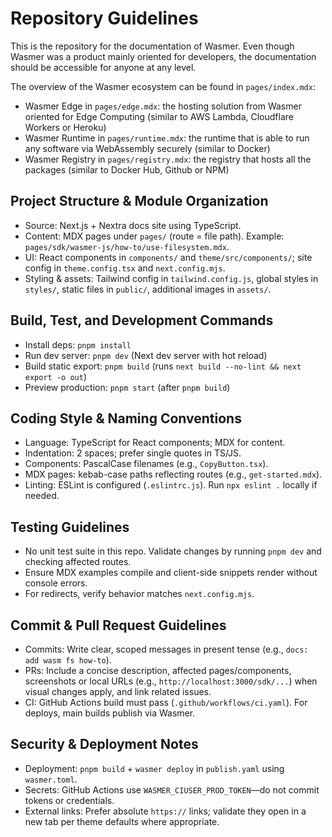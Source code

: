 # Repository Guidelines

This is the repository for the documentation of Wasmer.
Even though Wasmer was a product mainly oriented for developers, the documentation
should be accessible for anyone at any level.

The overview of the Wasmer ecosystem can be found in `pages/index.mdx`:

- Wasmer Edge in `pages/edge.mdx`: the hosting solution from Wasmer oriented for Edge Computing (similar to AWS Lambda, Cloudflare Workers or Heroku)
- Wasmer Runtime in `pages/runtime.mdx`: the runtime that is able to run any software via WebAssembly securely (similar to Docker)
- Wasmer Registry in `pages/registry.mdx`: the registry that hosts all the packages (similar to Docker Hub, Github or NPM)

## Project Structure & Module Organization

- Source: Next.js + Nextra docs site using TypeScript.
- Content: MDX pages under `pages/` (route = file path). Example: `pages/sdk/wasmer-js/how-to/use-filesystem.mdx`.
- UI: React components in `components/` and `theme/src/components/`; site config in `theme.config.tsx` and `next.config.mjs`.
- Styling & assets: Tailwind config in `tailwind.config.js`, global styles in `styles/`, static files in `public/`, additional images in `assets/`.

## Build, Test, and Development Commands

- Install deps: `pnpm install`
- Run dev server: `pnpm dev` (Next dev server with hot reload)
- Build static export: `pnpm build` (runs `next build --no-lint && next export -o out`)
- Preview production: `pnpm start` (after `pnpm build`)

## Coding Style & Naming Conventions

- Language: TypeScript for React components; MDX for content.
- Indentation: 2 spaces; prefer single quotes in TS/JS.
- Components: PascalCase filenames (e.g., `CopyButton.tsx`).
- MDX pages: kebab-case paths reflecting routes (e.g., `get-started.mdx`).
- Linting: ESLint is configured (`.eslintrc.js`). Run `npx eslint .` locally if needed.

## Testing Guidelines

- No unit test suite in this repo. Validate changes by running `pnpm dev` and checking affected routes.
- Ensure MDX examples compile and client-side snippets render without console errors.
- For redirects, verify behavior matches `next.config.mjs`.

## Commit & Pull Request Guidelines

- Commits: Write clear, scoped messages in present tense (e.g., `docs: add wasm fs how-to`).
- PRs: Include a concise description, affected pages/components, screenshots or local URLs (e.g., `http://localhost:3000/sdk/...`) when visual changes apply, and link related issues.
- CI: GitHub Actions build must pass (`.github/workflows/ci.yaml`). For deploys, main builds publish via Wasmer.

## Security & Deployment Notes

- Deployment: `pnpm build` + `wasmer deploy` in `publish.yaml` using `wasmer.toml`.
- Secrets: GitHub Actions use `WASMER_CIUSER_PROD_TOKEN`—do not commit tokens or credentials.
- External links: Prefer absolute `https://` links; validate they open in a new tab per theme defaults where appropriate.
